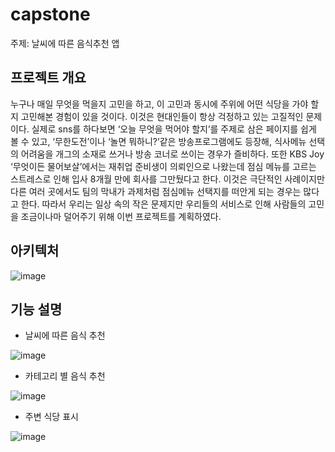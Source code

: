 # capstone

주제: 날씨에 따른 음식추천 앱

## 프로젝트 개요

누구나 매일 무엇을 먹을지 고민을 하고, 이 고민과 동시에 주위에 어떤 식당을 가야 할지 고민해본 경험이 있을 것이다. 이것은 현대인들이 항상 걱정하고 있는 고질적인 문제이다. 실제로 sns를 하다보면 ‘오늘 무엇을 먹어야 할지’를 주제로 삼은 페이지를 쉽게 볼 수 있고, ‘무한도전’이나 ‘놀면 뭐하니?’같은 방송프로그램에도 등장해, 식사메뉴 선택의 어려움을 개그의 소재로 쓰거나 방송 코너로 쓰이는 경우가 즐비하다. 또한 KBS Joy ‘무엇이든 물어보살’에서는 재취업 준비생이 의뢰인으로 나왔는데 점심 메뉴를 고르는 스트레스로 인해 입사 8개월 만에 회사를 그만뒀다고 한다. 이것은 극단적인 사례이지만 다른 여러 곳에서도 팀의 막내가 과제처럼 점심메뉴 선택지를 떠안게 되는 경우는 많다고 한다. 따라서 우리는 일상 속의 작은 문제지만 우리들의 서비스로 인해 사람들의 고민을 조금이나마 덜어주기 위해 이번 프로젝트를 계획하였다.

## 아키텍처


![image](https://user-images.githubusercontent.com/88660339/174315415-0a8ce8e8-b88a-4eaa-9fda-45b6d2a3a35b.png)

## 기능 설명
- 날씨에 따른 음식 추천

![image](https://user-images.githubusercontent.com/88660339/174316036-3b8743fd-42c7-43df-8bb6-b53488aa8c51.png)
- 카테고리 별 음식 추천

![image](https://user-images.githubusercontent.com/88660339/174316093-7066b4e3-5df7-498f-9b24-9b73474eb4dd.png)
- 주변 식당 표시

![image](https://user-images.githubusercontent.com/88660339/174316162-eaa19dcc-eb55-46d6-8266-ab5fafa18235.png)
 
